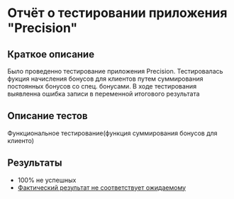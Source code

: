 # Отчёт о тестировании приложения "Precision" #

## Краткое описание ##
Было проведенно тестирование приложения Precision. Тестировалась фукция начисления бонусов для клиентов путем
суммирования постоянных бонусов со спец. бонусами. В ходе тестирования выявленна ошибка записи в переменной итогового результата

## Описание тестов ##

Функциональное тестирование(функция суммирования бонусов для клиенто)

## Результаты ##
* 100% не успешных
* [Фактический результат не соответствует ожидаемому]( https://github.com/AnastasiyaPilushina/Java2.2/issues/1)



